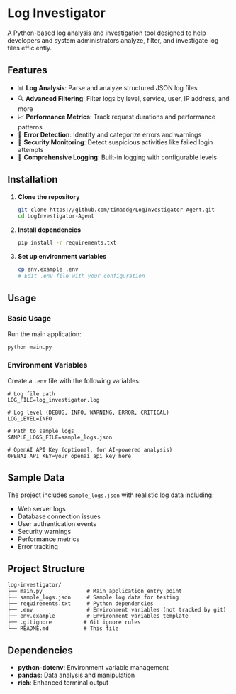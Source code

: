 # Log Investigator

A Python-based log analysis and investigation tool designed to help developers and system administrators analyze, filter, and investigate log files efficiently.

## Features

- 📊 **Log Analysis**: Parse and analyze structured JSON log files
- 🔍 **Advanced Filtering**: Filter logs by level, service, user, IP address, and more
- 📈 **Performance Metrics**: Track request durations and performance patterns
- 🚨 **Error Detection**: Identify and categorize errors and warnings
- 🔐 **Security Monitoring**: Detect suspicious activities like failed login attempts
- 📝 **Comprehensive Logging**: Built-in logging with configurable levels

## Installation

1. **Clone the repository**
   ```bash
   git clone https://github.com/timaddg/LogInvestigator-Agent.git
   cd LogInvestigator-Agent
   ```

2. **Install dependencies**
   ```bash
   pip install -r requirements.txt
   ```

3. **Set up environment variables**
   ```bash
   cp env.example .env
   # Edit .env file with your configuration
   ```

## Usage

### Basic Usage

Run the main application:
```bash
python main.py
```

### Environment Variables

Create a `.env` file with the following variables:

```env
# Log file path
LOG_FILE=log_investigator.log

# Log level (DEBUG, INFO, WARNING, ERROR, CRITICAL)
LOG_LEVEL=INFO

# Path to sample logs
SAMPLE_LOGS_FILE=sample_logs.json

# OpenAI API Key (optional, for AI-powered analysis)
OPENAI_API_KEY=your_openai_api_key_here
```

## Sample Data

The project includes `sample_logs.json` with realistic log data including:
- Web server logs
- Database connection issues
- User authentication events
- Security warnings
- Performance metrics
- Error tracking

## Project Structure

```
log-investigator/
├── main.py              # Main application entry point
├── sample_logs.json     # Sample log data for testing
├── requirements.txt     # Python dependencies
├── .env                 # Environment variables (not tracked by git)
├── env.example          # Environment variables template
├── .gitignore          # Git ignore rules
└── README.md           # This file
```

## Dependencies

- **python-dotenv**: Environment variable management
- **pandas**: Data analysis and manipulation
- **rich**: Enhanced terminal output




